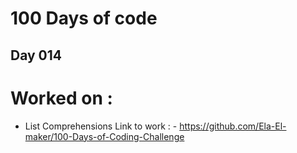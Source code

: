 # 100 Days of code

## Day 014

# Worked on :
- List Comprehensions
Link to work : - https://github.com/Ela-El-maker/100-Days-of-Coding-Challenge